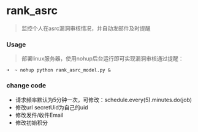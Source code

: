 # rank_asrc

> 监控个人在asrc漏洞审核情况，并自动发邮件及时提醒

### Usage

> 部署linux服务器，使用nohup后台运行即可实现漏洞审核通过提醒：

```
➜  ~ nohup python rank_asrc_model.py &
```

### change code

 - 请求频率默认为5分钟一次，可修改：schedule.every(5).minutes.do(job)
 - 修改url secretUid为自己的uid
 - 修改发件/收件Email
 - 修改初始积分

